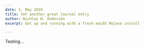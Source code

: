 ```yaml
---
date: 2, May 2019
title: Yet another great journal entry
author: Nichlas W. Andersen
excerpt: Get up and running with a fresh macOS Mojave install

---
```

Testing...
